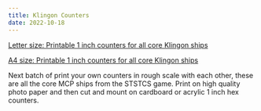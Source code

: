 ```yaml
---
title: Klingon Counters
date: 2022-10-18
---
```

[Letter size: Printable 1 inch counters for all core Klingon ships](https://thefasastartrekuniversee-group.groups.io/g/MorenaShipyards/files/STCS%20Game/Starship%20Counters/Klin%20Letter.pdf)

[A4 size: Printable 1 inch counters for all core Klingon ships](https://thefasastartrekuniversee-group.groups.io/g/MorenaShipyards/files/STCS%20Game/Starship%20Counters/Klin%20A4.pdf)

Next batch of print your own counters in rough scale with each other, these are all the core MCP ships from the STSTCS game. Print on high quality photo paper and then cut and mount on cardboard or acrylic 1 inch hex counters.